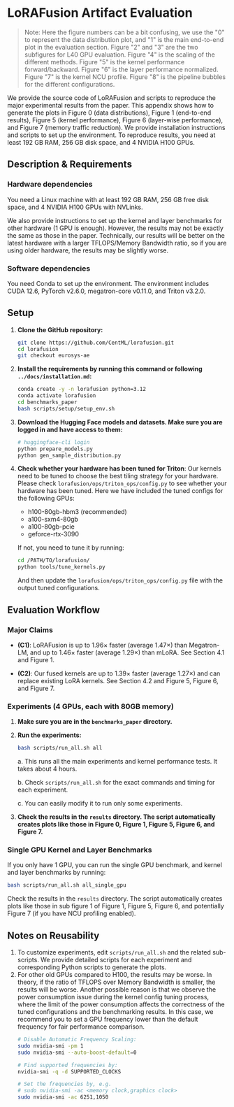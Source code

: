 # LoRAFusion Artifact Evaluation

> Note: Here the figure numbers can be a bit confusing, we use the "0" to represent the data distribution plot, and "1" is the 
main end-to-end plot in the evaluation section. Figure "2" and "3" are the two subfigures for L40 GPU evaluation. Figure "4" 
is the scaling of the different methods. Figure "5" is the kernel performance forward/backward. Figure "6" is the layer 
performance normalized. Figure "7" is the kernel NCU profile. Figure "8" is the pipeline bubbles for the different 
configurations.

We provide the source code of LoRAFusion and scripts to reproduce the major experimental results from the paper.
This appendix shows how to generate the plots in Figure 0 (data distributions), Figure 1 (end-to-end results), Figure 5 (kernel performance), Figure 6 (layer-wise performance), and Figure 7 (memory traffic reduction).
We provide installation instructions and scripts to set up the environment.
To reproduce results, you need at least 192 GB RAM, 256 GB disk space, and 4 NVIDIA H100 GPUs.

## Description & Requirements

### Hardware dependencies
You need a Linux machine with at least 192 GB RAM, 256 GB free disk space, and 4 NVIDIA H100 GPUs with NVLinks.

We also provide instructions to set up the kernel and layer benchmarks for other hardware (1 GPU is enough). However, the results may not be exactly the same as those in the paper. Technically, our results will be better on the latest hardware with a larger TFLOPS/Memory Bandwidth ratio, so if you are using older hardware, the results may be slightly worse.

### Software dependencies
You need Conda to set up the environment. The environment includes CUDA 12.6, PyTorch v2.6.0, megatron-core v0.11.0, and Triton v3.2.0.

## Setup

1. **Clone the GitHub repository:**
   ```bash
   git clone https://github.com/CentML/lorafusion.git
   cd lorafusion
   git checkout eurosys-ae
   ```

2. **Install the requirements by running this command or following `../docs/installation.md`:**
   ```bash
   conda create -y -n lorafusion python=3.12
   conda activate lorafusion
   cd benchmarks_paper
   bash scripts/setup/setup_env.sh
   ```

3. **Download the Hugging Face models and datasets. Make sure you are logged in and have access to them:**
   ```bash
   # huggingface-cli login
   python prepare_models.py
   python gen_sample_distribution.py
   ```

4. **Check whether your hardware has been tuned for Triton**: Our kernels need to be tuned to choose the best tiling strategy for your hardware. Please check `lorafusion/ops/triton_ops/config.py` to see whether your hardware has been tuned. Here we have included the tuned configs for the following GPUs:
   - h100-80gb-hbm3 (recommended)
   - a100-sxm4-80gb
   - a100-80gb-pcie
   - geforce-rtx-3090

   If not, you need to tune it by running:
   ```bash
   cd /PATH/TO/lorafusion/
   python tools/tune_kernels.py
   ```

   And then update the `lorafusion/ops/triton_ops/config.py` file with the output tuned configurations.

## Evaluation Workflow

### Major Claims

- **(C1)**: LoRAFusion is up to 1.96× faster (average 1.47×) than Megatron-LM, and up to 1.46× faster (average 1.29×) than mLoRA. See Section 4.1 and Figure 1.

- **(C2)**: Our fused kernels are up to 1.39× faster (average 1.27×) and can replace existing LoRA kernels. See Section 4.2 and Figure 5, Figure 6, and Figure 7.

### Experiments (4 GPUs, each with 80GB memory)

1. **Make sure you are in the `benchmarks_paper` directory.**

2. **Run the experiments:**
   ```bash
   bash scripts/run_all.sh all
   ```
   
   a. This runs all the main experiments and kernel performance tests. It takes about 4 hours.
   
   b. Check `scripts/run_all.sh` for the exact commands and timing for each experiment.
   
   c. You can easily modify it to run only some experiments.

3. **Check the results in the `results` directory. The script automatically creates plots like those in Figure 0, Figure 1, Figure 5, Figure 6, and Figure 7.**

### Single GPU Kernel and Layer Benchmarks

If you only have 1 GPU, you can run the single GPU benchmark, and kernel and layer benchmarks by running:
```bash
bash scripts/run_all.sh all_single_gpu
```

Check the results in the `results` directory. The script automatically creates plots like those in sub figure 1 of Figure 1, Figure 5, Figure 6, and potentially Figure 7 (if you have NCU profiling enabled).

## Notes on Reusability

1. To customize experiments, edit `scripts/run_all.sh` and the related sub-scripts. We provide detailed scripts for each experiment and corresponding Python scripts to generate the plots.
2. For other old GPUs compared to H100, the results may be worse. In theory, if the ratio of TFLOPS over Memory Bandwidth is smaller, the results will be worse. Another possible reason is that we observe the power consumption issue during the kernel config tuning process, where the limit of the power consumption affects the correctness of the tuned configurations and the benchmarking results. In this case, we recommend you to set a GPU frequency lower than the default frequency for fair performance comparison.
   ```bash
   # Disable Automatic Frequency Scaling:
   sudo nvidia-smi -pm 1
   sudo nvidia-smi --auto-boost-default=0

   # Find supported frequencies by:
   nvidia-smi -q -d SUPPORTED_CLOCKS
   
   # Set the frequencies by, e.g.
   # sudo nvidia-smi -ac <memory clock,graphics clock>
   sudo nvidia-smi -ac 6251,1050
   ```
